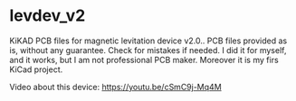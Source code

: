 # levdev_v2
KiKAD PCB files for magnetic levitation device v2.0..
PCB files provided as is, without any guarantee.
Check for mistakes if needed. I did it for myself, and it works, but I am not professional PCB maker.
Moreover it is my firs KiCad project.

Video about this device: https://youtu.be/cSmC9j-Mq4M
